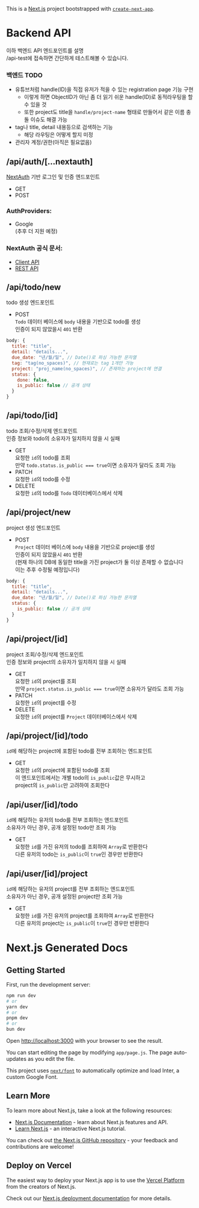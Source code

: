 This is a [Next.js](https://nextjs.org/) project bootstrapped with [`create-next-app`](https://github.com/vercel/next.js/tree/canary/packages/create-next-app).

# Backend API
이하 백엔드 API 엔드포인트를 설명  
/api-test에 접속하면 간단하게 테스트해볼 수 있습니다.

### 백엔드 TODO
 * 유튜브처럼 handle(ID)을 직접 유저가 적을 수 있는 registration page 기능 구현
   - 이렇게 하면 ObjectID가 아닌 좀 더 읽기 쉬운 handle(ID)로 동적라우팅을 할 수 있을 것
   - 또한 project도 title을 `handle/project-name` 형태로 만들어서 같은 이름 충돌 이슈도 해결 가능
 * tag나 title, detail 내용등으로 검색하는 기능
   - 해당 라우팅은 어떻게 할지 미정
 * 관리자 계정/권한(아직은 필요없음)

## /api/auth/[...nextauth]
[NextAuth](https://next-auth.js.org/) 기반 로그인 및 인증 엔드포인트
 * GET
 * POST

### AuthProviders:
 * Google  
 (추후 더 지원 예정)

### NextAuth 공식 문서:
 * [Client API](https://next-auth.js.org/getting-started/client)
 * [REST API](https://next-auth.js.org/getting-started/rest-api)

## /api/todo/new
todo 생성 엔드포인트
 * POST  
   `Todo` 데이터 베이스에 `body` 내용을 기반으로 todo를 생성  
   인증이 되지 않았을시 `401` 반환
```js
body: {
  title: "title",
  detail: "details...",
  due_date: "년/월/일", // Date()로 파싱 가능한 문자열
  tag: "tag(no_spaces)", // 현재로는 tag 1개만 가능
  project: "proj_name(no_spaces)", // 존재하는 project에 연결
  status: {
    done: false,
    is_public: false // 공개 상태
  }
}
```

## /api/todo/[id]
todo 조회/수정/삭제 엔드포인트  
인증 정보와 todo의 소유자가 일치하지 않을 시 실패
 * GET  
   요청한 `id`의 todo를 조회  
   만약 `todo.status.is_public === true`이면 소유자가 달라도 조회 가능
 * PATCH  
   요청한 `id`의 todo를 수정
 * DELETE  
   요청한 `id`의 todo를 `Todo` 데이터베이스에서 삭제

## /api/project/new
project 생성 엔드포인트
 * POST  
   `Project` 데이터 베이스에 `body` 내용을 기반으로 project를 생성  
   인증이 되지 않았을시 `401` 반환  
   (현재 하나의 DB에 동일한 title을 가진 project가 둘 이상 존재할 수 없습니다  
   이는 추후 수정될 예정입니다)
```js
body: {
  title: "title",
  detail: "details...",
  due_date: "년/월/일", // Date()로 파싱 가능한 문자열
  status: {
    is_public: false // 공개 상태
  }
}
```

## /api/project/[id]
project 조회/수정/삭제 엔드포인트  
인증 정보와 project의 소유자가 일치하지 않을 시 실패
 * GET  
   요청한 `id`의 project를 조회  
   만약 `project.status.is_public === true`이면 소유자가 달라도 조회 가능
 * PATCH  
   요청한 `id`의 project를 수정
 * DELETE  
   요청한 `id`의 project를 `Project` 데이터베이스에서 삭제

## /api/project/[id]/todo
`id`에 해당하는 project에 포함된 todo를 전부 조회하는 엔드포인트
 * GET  
   요청한 `id`의 project에 포함된 todo를 조회  
   이 엔드포인트에서는 개별 todo의 `is_public`값은 무시하고  
   project의 `is_public`만 고려하여 조회한다

## /api/user/[id]/todo
`id`에 해당하는 유저의 todo를 전부 조회하는 엔드포인트  
소유자가 아닌 경우, 공개 설정된 todo만 조회 가능
 * GET  
 요청한 `id`를 가진 유저의 todo를 조회하여 `Array`로 반환한다  
 다른 유저의 todo는 `is_public`이 `true`인 경우만 반환한다

## /api/user/[id]/project
`id`에 해당하는 유저의 project를 전부 조회하는 엔드포인트  
소유자가 아닌 경우, 공개 설정된 project만 조회 가능
 * GET  
   요청한 `id`를 가진 유저의 project를 조회하여 `Array`로 반환한다  
   다른 유저의 project는 `is_public`이 `true`인 경우만 반환한다

# Next.js Generated Docs

## Getting Started

First, run the development server:

```bash
npm run dev
# or
yarn dev
# or
pnpm dev
# or
bun dev
```

Open [http://localhost:3000](http://localhost:3000) with your browser to see the result.

You can start editing the page by modifying `app/page.js`. The page auto-updates as you edit the file.

This project uses [`next/font`](https://nextjs.org/docs/basic-features/font-optimization) to automatically optimize and load Inter, a custom Google Font.

## Learn More

To learn more about Next.js, take a look at the following resources:

- [Next.js Documentation](https://nextjs.org/docs) - learn about Next.js features and API.
- [Learn Next.js](https://nextjs.org/learn) - an interactive Next.js tutorial.

You can check out [the Next.js GitHub repository](https://github.com/vercel/next.js/) - your feedback and contributions are welcome!

## Deploy on Vercel

The easiest way to deploy your Next.js app is to use the [Vercel Platform](https://vercel.com/new?utm_medium=default-template&filter=next.js&utm_source=create-next-app&utm_campaign=create-next-app-readme) from the creators of Next.js.

Check out our [Next.js deployment documentation](https://nextjs.org/docs/deployment) for more details.
